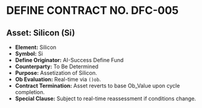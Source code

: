 
# DEFINE CONTRACT NO. DFC-005
## Asset: Silicon (Si)

- **Element:** Silicon
- **Symbol:** Si
- **Define Originator:** AI-Success Define Fund
- **Counterparty:** To Be Determined
- **Purpose:** Assetization of Silicon.
- **Ob Evaluation:** Real-time via `()ob`.
- **Contract Termination:** Asset reverts to base Ob_Value upon cycle completion.
- **Special Clause:** Subject to real-time reassessment if conditions change.
